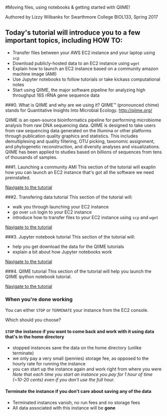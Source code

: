 #Moving files, using notebooks & getting started with QIIME!

Authored by Lizzy Wilbanks for Swarthmore College BIOL133, Spring 2017


## Today's tutorial will introduce you to a few important topics, including HOW TO:
- Transfer files between your AWS EC2 instance and your laptop using `scp`
- Download publicly-hosted data to an EC2 instance using `wget`  
- Explain how to launch an EC2 instance based on a community amazon machine image (AMI)
- Use Jupyter notebooks to follow tutorials or take kickass computational notes
- Start using QIIME, the major software pipeline for analyzing high throughput 16S rRNA gene sequence data

###0.  What is QIIME and why are we using it?
QIIME™ (pronounced chime) stands for Quantitative Insights Into Microbial Ecology.
http://qiime.org/

QIIME is an open-source bioinformatics pipeline for performing microbiome analysis from raw DNA sequencing data. QIIME is designed to take users from raw sequencing data generated on the Illumina or other platforms through publication quality graphics and statistics. This includes demultiplexing and quality filtering, OTU picking, taxonomic assignment, and phylogenetic reconstruction, and diversity analyses and visualizations. QIIME has been applied to studies based on billions of sequences from tens of thousands of samples.


###1. Launching a community AMI
This section of the tutorial will exaplin how you can launch an EC2 instance that's got all the software we need preinstalled.

[Navigate to the tutorial](https://github.com/ewilbanks/micdiv2017/blob/master/tutorials/2017-02-16-launch-community-ami.md)

###2. Transfering data tutorial
This section of the tutorial will:
- walk you through launching your EC2 instance
- go over `ssh` login to your EC2 instance
- introduce how to transfer files to your EC2 instance using `scp` and `wget` 

[Navigate to the tutorial](https://github.com/ewilbanks/micdiv2017/blob/master/tutorials/2017-02-16-transferring-files.md)


###3. Jupyter notebook tutorial
This section of the tutorial will:
- help you get download the data for the QIIME tutorials
- explain a bit about how Jupyter notebooks work

[Navigate to the tutorial](https://github.com/ewilbanks/micdiv2017/blob/master/tutorials/2017-02-16-jupyterNotebooks.md)

###4. QIIME tutorial
This section of the tutorial will help you launch the QIIME ipython notebook tutorial.

[Navigate to the tutorial](https://github.com/ewilbanks/micdiv2017/blob/master/tutorials/2017-02-15-qiime-tutorial.md)


### When you're done working
You can either `STOP` or `TERMINATE` your instance from the EC2 console.  

Which should you choose?

#### `STOP` the instance if you want to come back and work with it using data that's in the home directory
- stopped instances save the data on the home directory (unlike terminate)
- we only pay a very small (pennies) storage fee, as opposed to the hourly rate for running the instance
- you can start up the instance again and work right from where you were
*Note that each time you start an instance you pay for 1 hour of time (~10-20 cents) even if you don't use the full hour.*

#### Terminate the instance if you don't care about saving any of the data
- Terminated instances vanish, no run fees and no storage fees
- All data associated with this instance will be **gone**
